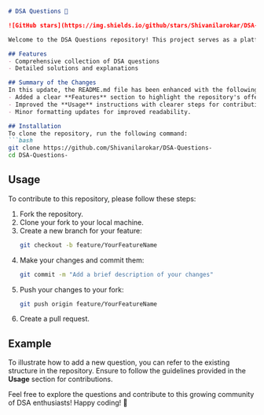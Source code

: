 ```markdown
# DSA Questions 🚀

![GitHub stars](https://img.shields.io/github/stars/Shivanilarokar/DSA-Questions-?style=social) ![Forks](https://img.shields.io/github/forks/Shivanilarokar/DSA-Questions-?style=social)

Welcome to the DSA Questions repository! This project serves as a platform for developers and learners to practice and enhance their skills in Data Structures and Algorithms (DSA). This repository is designed to help you improve your understanding of various data structures and algorithms through a collection of questions and solutions.

## Features
- Comprehensive collection of DSA questions
- Detailed solutions and explanations

## Summary of the Changes
In this update, the README.md file has been enhanced with the following changes:
- Added a clear **Features** section to highlight the repository's offerings.
- Improved the **Usage** instructions with clearer steps for contributing.
- Minor formatting updates for improved readability.

## Installation
To clone the repository, run the following command:
```bash
git clone https://github.com/Shivanilarokar/DSA-Questions-
cd DSA-Questions-
```

## Usage
To contribute to this repository, please follow these steps:
1. Fork the repository.
2. Clone your fork to your local machine.
3. Create a new branch for your feature:
   ```bash
   git checkout -b feature/YourFeatureName
   ```
4. Make your changes and commit them:
   ```bash
   git commit -m "Add a brief description of your changes"
   ```
5. Push your changes to your fork:
   ```bash
   git push origin feature/YourFeatureName
   ```
6. Create a pull request.

## Example
To illustrate how to add a new question, you can refer to the existing structure in the repository. Ensure to follow the guidelines provided in the **Usage** section for contributions.

Feel free to explore the questions and contribute to this growing community of DSA enthusiasts! Happy coding! 🎉
```